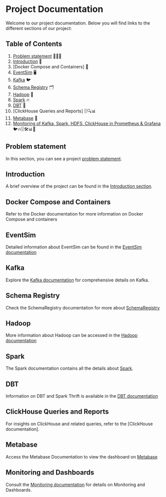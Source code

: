 # Project Documentation
Welcome to our project documentation. Below you will find links to the different sections of our project:

## Table of Contents
1. [Problem statement](docs/requirements.md) 📝🤔💭
2. [Introduction](docs/Introduction.md) 📢
3. [Docker Compose and Containers] 🐳
4. [EventSim](docs/eventsim_data_generation.md) 🖥
5. [Kafka](docs/kafka_eventsim_integration.md) 🐦
6. [Schema Registry](docs/schema_registry_guide.md) 🗂️
7. [Hadoop](docs/hadoop_hdfs.md) 🐘
8. [Spark](docs/apache_spark.md) 🔥
9. [DBT](docs/dbt_spark_connection.md) 🔄
10. [ClickHouse Queries and Reports] 🗄️🔍📊
11. [Metabase](docs/Metabase.md) 💼
12. [Monitoring of Kafka, Spark, HDFS, ClickHouse in Prometheus & Grafana](docs/monitoring_system.md) 🐦🔥🗄🛠️📊🚦


## Problem statement
In this section, you can see a project [problem statement](docs/requirements.md).

## Introduction
A brief overview of the project can be found in the [Introduction section](docs/Introduction.md).

## Docker Compose and Containers
Refer to the Docker documentation for more information on Docker Compose and containers

## EventSim
Detailed information about EventSim can be found in the [EventSim documentation](docs/eventsim_data_generation.md)

## Kafka
Explore the [Kafka documentation](docs/kafka_eventsim_integration.md) for comprehensive details on Kafka.

## Schema Registry 
Check the SchemaRegistry documentation for more about [SchemaRegistry](docs/schema_registry_guide.md)

## Hadoop
More information about Hadoop can be accessed in the [Hadoop documentation](docs/hadoop_hdfs.md)

## Spark
The Spark documentation contains all the details about [Spark](docs/apache_spark.md).

## DBT
Information on DBT and Spark Thrift is available in the [DBT documentation](docs/dbt_spark_connection.md)

## ClickHouse Queries and Reports
For insights on ClickHouse and related queries, refer to the [ClickHouse documentation].

## Metabase
Access the Metabase Documentation to view the dashboard on [Metabase](docs/Metabase.md)

## Monitoring and Dashboards
Consult the [Monitoring documentation](docs/monitoring_system.md) for details on Monitoring and Dashboards.